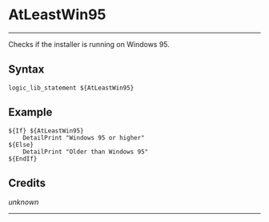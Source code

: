 # AtLeastWin95

---

Checks if the installer is running on Windows 95.

## Syntax

	logic_lib_statement ${AtLeastWin95}

## Example

	${If} ${AtLeastWin95}
		DetailPrint "Windows 95 or higher"
	${Else}
		DetailPrint "Older than Windows 95"
	${EndIf}

## Credits

*unknown*

---
